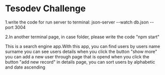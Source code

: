 # Tesodev Challenge

1.write the code for run server to terminal: json-server --watch db.json --port 3004 

2.In another terminal page, in case folder, please write the code "npm start"  


This is a search engine app.With this app,
you can find users by users name surname
you can see users details when you click the button "show more"
you can add a new user through page that is opend when you click the button "add new record"
in details page, you can sort users by 	alphabetic and date ascending
